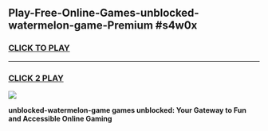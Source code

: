 
## Play-Free-Online-Games-unblocked-watermelon-game-Premium #s4w0x
<h3>
<a href="https://premium.freeplayer.one?title=unblocked-watermelon-game&ref=8M">CLICK TO PLAY</a></h3>
<hr>

<h3>
<a href="https://premium.freeplayer.one?title=unblocked-watermelon-game&ref=8M">CLICK 2 PLAY</a>
  
</h3>

<a href="https://premium.freeplayer.one?title=unblocked-watermelon-game&ref=8M"><img src="https://clearcache.store/games.png"></a>


**unblocked-watermelon-game games unblocked: Your Gateway to Fun and Accessible Online Gaming**
